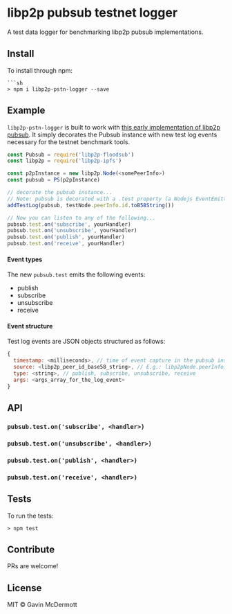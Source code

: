 # libp2p pubsub testnet logger

A test data logger for benchmarking libp2p pubsub implementations.

## Install

To install through npm:

```
```sh
> npm i libp2p-pstn-logger --save
```

## Example

`libp2p-pstn-logger` is built to work with [this early implementation of libp2p pubsub](https://github.com/libp2p/js-libp2p-floodsub). It simply decorates the Pubsub instance with new test log events necessary for the testnet benchmark tools.

```JavaScript
const Pubsub = require('libp2p-floodsub')
const libp2p = require('libp2p-ipfs')

const p2pInstance = new libp2p.Node(<somePeerInfo>)
const pubsub = PS(p2pInstance)

// decorate the pubsub instance...
// Note: pubsub is decorated with a .test property (a Nodejs EventEmitter)
addTestLog(pubsub, testNode.peerInfo.id.toB58String())

// Now you can listen to any of the following...
pubsub.test.on('subscribe', yourHandler)
pubsub.test.on('unsubscribe', yourHandler)
pubsub.test.on('publish', yourHandler)
pubsub.test.on('receive', yourHandler)
```

#### Event types

The new `pubsub.test` emits the following events:
- publish
- subscribe
- unsubscribe
- receive

#### Event structure

Test log events are JSON objects structured as follows:

```JavaScript
{
  timestamp: <milliseconds>, // time of event capture in the pubsub instance
  source: <libp2p_peer_id_base58_string>, // E.g.: libp2pNode.peerInfo.id.toB58String()
  type: <string>, // publish, subscribe, unsubscribe, receive
  args: <args_array_for_the_log_event>
}
```

## API

### `pubsub.test.on('subscribe', <handler>)`

### `pubsub.test.on('unsubscribe', <handler>)`

### `pubsub.test.on('publish', <handler>)`

### `pubsub.test.on('receive', <handler>)`

## Tests

To run the tests:

`> npm test`

## Contribute

PRs are welcome!

## License

MIT © Gavin McDermott
